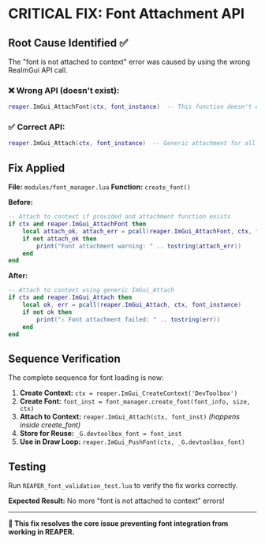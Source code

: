 # CRITICAL FIX: Font Attachment API

## Root Cause Identified ✅

The "font is not attached to context" error was caused by using the wrong ReaImGui API call.

### ❌ **Wrong API (doesn't exist):**
```lua
reaper.ImGui_AttachFont(ctx, font_instance)  -- This function doesn't exist!
```

### ✅ **Correct API:**
```lua
reaper.ImGui_Attach(ctx, font_instance)  -- Generic attachment for all resources
```

## Fix Applied

**File:** `modules/font_manager.lua`
**Function:** `create_font()`

**Before:**
```lua
-- Attach to context if provided and attachment function exists
if ctx and reaper.ImGui_AttachFont then
    local attach_ok, attach_err = pcall(reaper.ImGui_AttachFont, ctx, font_instance)
    if not attach_ok then
        print("Font attachment warning: " .. tostring(attach_err))
    end
end
```

**After:**
```lua
-- Attach to context using generic ImGui_Attach
if ctx and reaper.ImGui_Attach then
    local ok, err = pcall(reaper.ImGui_Attach, ctx, font_instance)
    if not ok then
        print("⚠️ Font attachment failed: " .. tostring(err))
    end
end
```

## Sequence Verification

The complete sequence for font loading is now:

1. **Create Context:** `ctx = reaper.ImGui_CreateContext('DevToolbox')`
2. **Create Font:** `font_inst = font_manager.create_font(font_info, size, ctx)`
3. **Attach to Context:** `reaper.ImGui_Attach(ctx, font_inst)` *(happens inside create_font)*
4. **Store for Reuse:** `_G.devtoolbox_font = font_inst`
5. **Use in Draw Loop:** `reaper.ImGui_PushFont(ctx, _G.devtoolbox_font)`

## Testing

Run `REAPER_font_validation_test.lua` to verify the fix works correctly.

**Expected Result:** No more "font is not attached to context" errors!

---

**🎯 This fix resolves the core issue preventing font integration from working in REAPER.**
